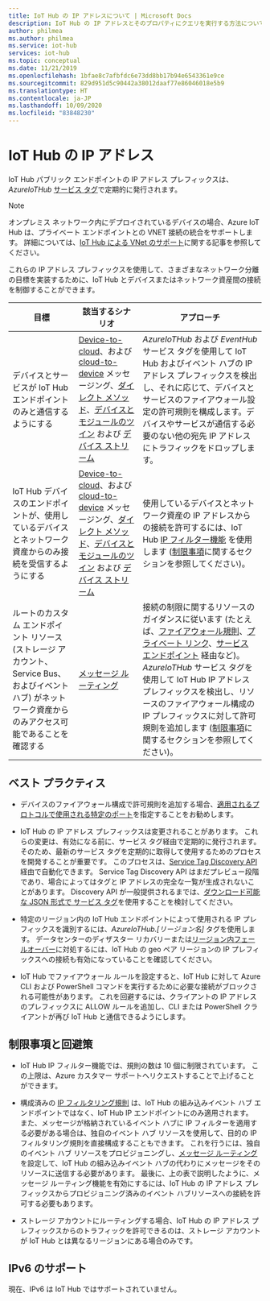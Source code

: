 ```yaml
---
title: IoT Hub の IP アドレスについて | Microsoft Docs
description: IoT Hub の IP アドレスとそのプロパティにクエリを実行する方法について説明します。 IoT Hub の IP アドレスは、ディザスター リカバリーやリージョン間フェールオーバーなど、特定のシナリオを通じて変更される可能性があります。
author: philmea
ms.author: philmea
ms.service: iot-hub
services: iot-hub
ms.topic: conceptual
ms.date: 11/21/2019
ms.openlocfilehash: 1bfae8c7afbfdc6e73dd8bb17b94e6543361e9ce
ms.sourcegitcommit: 829d951d5c90442a38012daaf77e86046018e5b9
ms.translationtype: HT
ms.contentlocale: ja-JP
ms.lasthandoff: 10/09/2020
ms.locfileid: "83848230"
---
```

# <a name="iot-hub-ip-addresses"></a>IoT Hub の IP アドレス

IoT Hub パブリック エンドポイントの IP アドレス プレフィックスは、_AzureIoTHub_ [サービス タグ](../virtual-network/service-tags-overview.md)で定期的に発行されます。

> [!NOTE]
> オンプレミス ネットワーク内にデプロイされているデバイスの場合、Azure IoT Hub は、プライベート エンドポイントとの VNET 接続の統合をサポートします。 詳細については、[IoT Hub による VNet のサポート](./virtual-network-support.md)に関する記事を参照してください。


これらの IP アドレス プレフィックスを使用して、さまざまなネットワーク分離の目標を実装するために、IoT Hub とデバイスまたはネットワーク資産間の接続を制御することができます。

| 目標 | 該当するシナリオ | アプローチ |
|------|-----------|----------|
| デバイスとサービスが IoT Hub エンドポイントのみと通信するようにする | [Device-to-cloud](./iot-hub-devguide-messaging.md)、および [cloud-to-device](./iot-hub-devguide-messages-c2d.md) メッセージング、[ダイレクト メソッド](./iot-hub-devguide-direct-methods.md)、[デバイスとモジュールのツイン](./iot-hub-devguide-device-twins.md) および [デバイス ストリーム](./iot-hub-device-streams-overview.md) | _AzureIoTHub_ および _EventHub_ サービス タグを使用して IoT Hub およびイベント ハブの IP アドレス プレフィックスを検出し、それに応じて、デバイスとサービスのファイアウォール設定の許可規則を構成します。デバイスやサービスが通信する必要のない他の宛先 IP アドレスにトラフィックをドロップします。 |
| IoT Hub デバイスのエンドポイントが、使用しているデバイスとネットワーク資産からのみ接続を受信するようにする | [Device-to-cloud](./iot-hub-devguide-messaging.md)、および [cloud-to-device](./iot-hub-devguide-messages-c2d.md) メッセージング、[ダイレクト メソッド](./iot-hub-devguide-direct-methods.md)、[デバイスとモジュールのツイン](./iot-hub-devguide-device-twins.md) および [デバイス ストリーム](./iot-hub-device-streams-overview.md) | 使用しているデバイスとネットワーク資産の IP アドレスからの接続を許可するには、IoT Hub [IP フィルター機能](iot-hub-ip-filtering.md) を使用します ([制限事項](#limitations-and-workarounds)に関するセクションを参照してください)。 | 
| ルートのカスタム エンドポイント リソース (ストレージ アカウント、Service Bus、およびイベント ハブ) がネットワーク資産からのみアクセス可能であることを確認する | [メッセージ ルーティング](./iot-hub-devguide-messages-d2c.md) | 接続の制限に関するリソースのガイダンスに従います (たとえば、[ファイアウォール規則](../storage/common/storage-network-security.md)、[プライベート リンク](../private-link/private-endpoint-overview.md)、[サービス エンドポイント](../virtual-network/virtual-network-service-endpoints-overview.md) 経由など)。_AzureIoTHub_ サービス タグを使用して IoT Hub IP アドレス プレフィックスを検出し、リソースのファイアウォール構成の IP プレフィックスに対して許可規則を追加します ([制限事項](#limitations-and-workarounds)に関するセクションを参照してください)。 |



## <a name="best-practices"></a>ベスト プラクティス

* デバイスのファイアウォール構成で許可規則を追加する場合、[適用されるプロトコルで使用される特定のポート](./iot-hub-devguide-protocols.md#port-numbers)を指定することをお勧めします。

* IoT Hub の IP アドレス プレフィックスは変更されることがあります。 これらの変更は、有効になる前に、サービス タグ経由で定期的に発行されます。 そのため、最新のサービス タグを定期的に取得して使用するためのプロセスを開発することが重要です。 このプロセスは、[Service Tag Discovery API](../virtual-network/service-tags-overview.md#service-tags-on-premises) 経由で自動化できます。 Service Tag Discovery API はまだプレビュー段階であり、場合によってはタグと IP アドレスの完全な一覧が生成されないことがあります。 Discovery API が一般提供されるまでは、[ダウンロード可能な JSON 形式で サービス タグ](../virtual-network/service-tags-overview.md#discover-service-tags-by-using-downloadable-json-files)を使用することを検討してください。 

* 特定のリージョン内の IoT Hub エンドポイントによって使用される IP プレフィックスを識別するには、*AzureIoTHub.[リージョン名]* タグを使用します。 データセンターのディザスター リカバリーまたは[リージョン内フェールオーバー](iot-hub-ha-dr.md)に対処するには、IoT Hub の geo ペア リージョンの IP プレフィックスへの接続も有効になっていることを確認してください。

* IoT Hub でファイアウォール ルールを設定すると、IoT Hub に対して Azure CLI および PowerShell コマンドを実行するために必要な接続がブロックされる可能性があります。 これを回避するには、クライアントの IP アドレスのプレフィックスに ALLOW ルールを追加し、CLI または PowerShell クライアントが再び IoT Hub と通信できるようにします。  


## <a name="limitations-and-workarounds"></a>制限事項と回避策

* IoT Hub IP フィルター機能では、規則の数は 10 個に制限されています。 この上限は、Azure カスタマー サポートへリクエストすることで上げることができます。 

* 構成済みの [IP フィルタリング規則](iot-hub-ip-filtering.md) は、IoT Hub の組み込みイベント ハブ エンドポイントではなく、IoT Hub IP エンドポイントにのみ適用されます。 また、メッセージが格納されているイベント ハブに IP フィルターを適用する必要がある場合は、独自のイベント ハブ リソースを使用して、目的の IP フィルタリング規則を直接構成することもできます。 これを行うには、独自のイベント ハブ リソースをプロビジョニングし、[メッセージ ルーティング](./iot-hub-devguide-messages-d2c.md) を設定して、IoT Hub の組み込みイベント ハブの代わりにメッセージをそのリソースに送信する必要があります。 最後に、上の表で説明したように、メッセージ ルーティング機能を有効にするには、IoT Hub の IP アドレス プレフィックスからプロビジョニング済みのイベント ハブリソースへの接続を許可する必要もあります。

* ストレージ アカウントにルーティングする場合、IoT Hub の IP アドレス プレフィックスからのトラフィックを許可できるのは、ストレージ アカウントが IoT Hub とは異なるリージョンにある場合のみです。

## <a name="support-for-ipv6"></a>IPv6 のサポート 

現在、IPv6 は IoT Hub ではサポートされていません。
